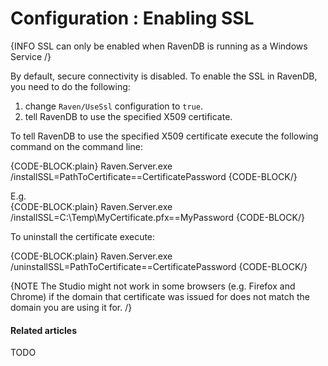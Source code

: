 # Configuration : Enabling SSL

{INFO SSL can only be enabled when RavenDB is running as a Windows Service /}

By default, secure connectivity is disabled. To enable the SSL in RavenDB, you need to do the following:

1. change `Raven/UseSsl` configuration to `true`.  
2. tell RavenDB to use the specified X509 certificate. 

To tell RavenDB to use the specified X509 certificate execute the following command on the command line:   

{CODE-BLOCK:plain}
Raven.Server.exe /installSSL=PathToCertificate==CertificatePassword
{CODE-BLOCK/}

E.g.   
{CODE-BLOCK:plain}
Raven.Server.exe /installSSL=C:\Temp\MyCertificate.pfx==MyPassword
{CODE-BLOCK/}

To uninstall the certificate execute:    

{CODE-BLOCK:plain}
Raven.Server.exe /uninstallSSL=PathToCertificate==CertificatePassword
{CODE-BLOCK/}

{NOTE The Studio might not work in some browsers (e.g. Firefox and Chrome) if the domain that certificate was issued for does not match the domain you are using it for. /}   

#### Related articles

TODO